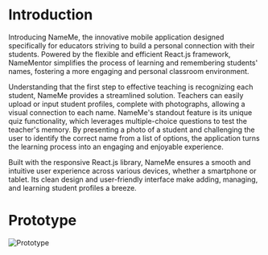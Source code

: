 # Introduction 
Introducing NameMe, the innovative mobile application designed specifically for educators striving to build a personal connection with their students. Powered by the flexible and efficient React.js framework, NameMentor simplifies the process of learning and remembering students' names, fostering a more engaging and personal classroom environment.

Understanding that the first step to effective teaching is recognizing each student, NameMe provides a streamlined solution. Teachers can easily upload or input student profiles, complete with photographs, allowing a visual connection to each name. NameMe's standout feature is its unique quiz functionality, which leverages multiple-choice questions to test the teacher's memory. By presenting a photo of a student and challenging the user to identify the correct name from a list of options, the application turns the learning process into an engaging and enjoyable experience.

Built with the responsive React.js library, NameMe ensures a smooth and intuitive user experience across various devices, whether a smartphone or tablet. Its clean design and user-friendly interface make adding, managing, and learning student profiles a breeze.

# Prototype 
![Prototype](https://github.com/Huyenhuynhh/NameMe/assets/90643140/995f7eeb-0e5a-4f72-94b0-2bd30d72ba72)
